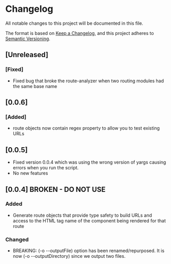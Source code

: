 # Changelog

All notable changes to this project will be documented in this file.

The format is based on [Keep a Changelog](https://keepachangelog.com/en/1.0.0/),
and this project adheres to [Semantic Versioning](https://semver.org/spec/v2.0.0.html).

## [Unreleased]
### [Fixed]
- Fixed bug that broke the route-analyzer when two routing modules had the same base name

## [0.0.6]
### [Added]
- route objects now contain regex property to allow you to test existing URLs

## [0.0.5]
- Fixed version 0.0.4 which was using the wrong version of yargs causing errors when you
  run the script.
- No new features

## [0.0.4] BROKEN - DO NOT USE

### Added
 - Generate route objects that provide type safety to build URLs and access to the HTML tag name
   of the component being rendered for that route

### Changed
  - BREAKING: (-o  --outputFile) option has been renamed/repurposed. It is now (-o --outputDirectory)
    since we output two files.


